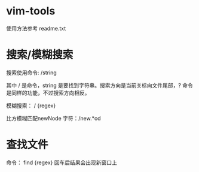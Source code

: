 # vim-tools

使用方法参考 readme.txt

# 搜索/模糊搜索
搜索使用命令: 
/string

其中 / 是命令，string 是要找到字符串。搜索方向是当前关标向文件尾部，? 命令是同样的功能，不过搜索方向相反。

模糊搜索：
/ {regex}

比方模糊匹配newNode 字符：/new.*od

# 查找文件
命令：
find {regex}
回车后结果会出现新窗口上


